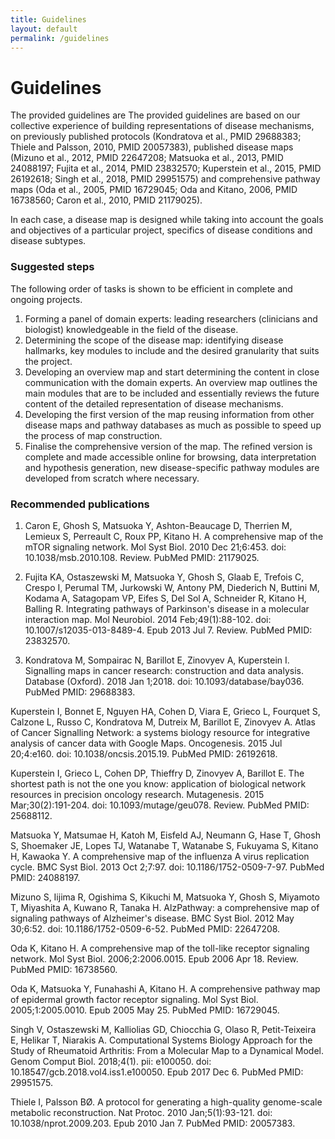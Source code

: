 ```yaml
---
title: Guidelines
layout: default
permalink: /guidelines
---
```


# Guidelines

The provided guidelines are The provided guidelines are based on our collective experience of building representations of disease mechanisms, on previously published protocols (Kondratova et al., PMID 29688383; Thiele and Palsson, 2010, PMID 20057383), published disease maps (Mizuno et al., 2012, PMID 22647208; Matsuoka et al., 2013, PMID 24088197; Fujita et al., 2014, PMID 23832570; Kuperstein et al., 2015, PMID 26192618; Singh et al., 2018, PMID 29951575) and comprehensive pathway maps (Oda et al., 2005, PMID 16729045; Oda and Kitano, 2006, PMID 16738560; Caron et al., 2010, PMID 21179025).

In each case, a disease map is designed while taking into account the goals and objectives of a particular project, specifics of disease conditions and disease subtypes. 

### Suggested steps

The following order of tasks is shown to be efficient in complete and ongoing projects.  

<ol>
  <li>Forming a panel of domain experts: leading researchers (clinicians and biologist) knowledgeable in the field of the disease. 
    </li>
  <li>Determining the scope of the disease map: identifying disease hallmarks, key modules to include and the desired granularity that suits the project. 
    </li>
  <li>Developing an overview map and start determining the content in close communication with the domain experts. An overview map outlines the main modules that are to be included and essentially reviews the future content of the detailed representation of disease mechanisms.
    </li>
  <li>Developing the first version of the map reusing information from other disease maps and pathway databases as much as possible to speed up the process of map construction. 
    </li>
  <li>Finalise the comprehensive version of the map. The refined version is complete and made accessible online for browsing, data interpretation and hypothesis generation, new disease-specific pathway modules are developed from scratch where necessary.
    </li>
</ol>

### Recommended publications

1. Caron E, Ghosh S, Matsuoka Y, Ashton-Beaucage D, Therrien M, Lemieux S, Perreault C, Roux PP, Kitano H. A comprehensive map of the mTOR signaling network. Mol Syst Biol. 2010 Dec 21;6:453. doi: 10.1038/msb.2010.108. Review. PubMed PMID: 21179025.  

1. Fujita KA, Ostaszewski M, Matsuoka Y, Ghosh S, Glaab E, Trefois C, Crespo I, Perumal TM, Jurkowski W, Antony PM, Diederich N, Buttini M, Kodama A, Satagopam VP, Eifes S, Del Sol A, Schneider R, Kitano H, Balling R. Integrating pathways of Parkinson's disease in a molecular interaction map. Mol Neurobiol. 2014 Feb;49(1):88-102. doi: 10.1007/s12035-013-8489-4. Epub 2013 Jul 7. Review. PubMed PMID: 23832570.  

1. Kondratova M, Sompairac N, Barillot E, Zinovyev A, Kuperstein I. Signalling maps in cancer research: construction and data analysis. Database (Oxford). 2018 Jan 1;2018. doi: 10.1093/database/bay036. PubMed PMID: 29688383.  

Kuperstein I, Bonnet E, Nguyen HA, Cohen D, Viara E, Grieco L, Fourquet S, Calzone L, Russo C, Kondratova M, Dutreix M, Barillot E, Zinovyev A. Atlas of Cancer Signalling Network: a systems biology resource for integrative analysis of cancer data with Google Maps. Oncogenesis. 2015 Jul 20;4:e160. doi: 10.1038/oncsis.2015.19. PubMed PMID: 26192618.  

Kuperstein I, Grieco L, Cohen DP, Thieffry D, Zinovyev A, Barillot E. The shortest path is not the one you know: application of biological network resources in precision oncology research. Mutagenesis. 2015 Mar;30(2):191-204. doi: 10.1093/mutage/geu078. Review. PubMed PMID: 25688112.

Matsuoka Y, Matsumae H, Katoh M, Eisfeld AJ, Neumann G, Hase T, Ghosh S, Shoemaker JE, Lopes TJ, Watanabe T, Watanabe S, Fukuyama S, Kitano H, Kawaoka Y.  A comprehensive map of the influenza A virus replication cycle. BMC Syst Biol. 2013 Oct 2;7:97. doi: 10.1186/1752-0509-7-97. PubMed PMID: 24088197.  

Mizuno S, Iijima R, Ogishima S, Kikuchi M, Matsuoka Y, Ghosh S, Miyamoto T, Miyashita A, Kuwano R, Tanaka H. AlzPathway: a comprehensive map of signaling pathways of Alzheimer's disease. BMC Syst Biol. 2012 May 30;6:52. doi: 10.1186/1752-0509-6-52. PubMed PMID: 22647208.  

Oda K, Kitano H. A comprehensive map of the toll-like receptor signaling network. Mol Syst Biol. 2006;2:2006.0015. Epub 2006 Apr 18. Review. PubMed PMID: 16738560.  

Oda K, Matsuoka Y, Funahashi A, Kitano H. A comprehensive pathway map of epidermal growth factor receptor signaling. Mol Syst Biol. 2005;1:2005.0010. Epub 2005 May 25. PubMed PMID: 16729045.  

Singh V, Ostaszewski M, Kalliolias GD, Chiocchia G, Olaso R, Petit-Teixeira E, Helikar T, Niarakis A. Computational Systems Biology Approach for the Study of Rheumatoid Arthritis: From a Molecular Map to a Dynamical Model. Genom Comput Biol. 2018;4(1). pii: e100050. doi: 10.18547/gcb.2018.vol4.iss1.e100050. Epub 2017 Dec 6. PubMed PMID: 29951575.  

Thiele I, Palsson BØ. A protocol for generating a high-quality genome-scale metabolic reconstruction. Nat Protoc. 2010 Jan;5(1):93-121. doi: 10.1038/nprot.2009.203. Epub 2010 Jan 7. PubMed PMID: 20057383.






